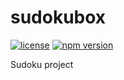 # sudokubox

[![license](https://img.shields.io/badge/license-MIT-blue.svg)](https://github.com/yusufshakeel/sudokubox)
[![npm version](https://img.shields.io/badge/npm-0.0.1-blue.svg)](https://www.npmjs.com/package/sudokubox)

Sudoku project
